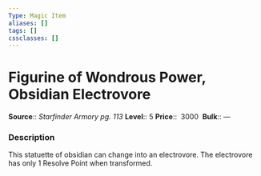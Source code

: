 ```yaml
---
Type: Magic Item
aliases: []
tags: []
cssclasses: []
---
```


# Figurine of Wondrous Power, Obsidian Electrovore

**Source**:: _Starfinder Armory pg. 113_
**Level**:: 5
**Price**::  3000 
**Bulk**:: —

### Description

This statuette of obsidian can change into an electrovore. The electrovore has only 1 Resolve Point when transformed.
